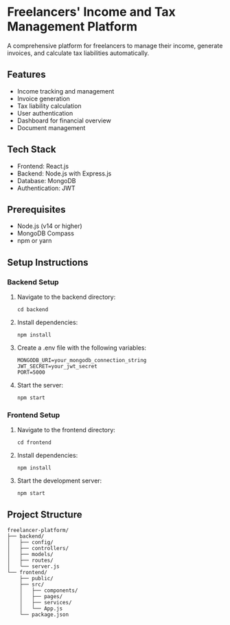 # Freelancers' Income and Tax Management Platform

A comprehensive platform for freelancers to manage their income, generate invoices, and calculate tax liabilities automatically.

## Features
- Income tracking and management
- Invoice generation
- Tax liability calculation
- User authentication
- Dashboard for financial overview
- Document management

## Tech Stack
- Frontend: React.js
- Backend: Node.js with Express.js
- Database: MongoDB
- Authentication: JWT

## Prerequisites
- Node.js (v14 or higher)
- MongoDB Compass
- npm or yarn

## Setup Instructions

### Backend Setup
1. Navigate to the backend directory:
   ```
   cd backend
   ```
2. Install dependencies:
   ```
   npm install
   ```
3. Create a .env file with the following variables:
   ```
   MONGODB_URI=your_mongodb_connection_string
   JWT_SECRET=your_jwt_secret
   PORT=5000
   ```
4. Start the server:
   ```
   npm start
   ```

### Frontend Setup
1. Navigate to the frontend directory:
   ```
   cd frontend
   ```
2. Install dependencies:
   ```
   npm install
   ```
3. Start the development server:
   ```
   npm start
   ```

## Project Structure
```
freelancer-platform/
├── backend/
│   ├── config/
│   ├── controllers/
│   ├── models/
│   ├── routes/
│   └── server.js
└── frontend/
    ├── public/
    ├── src/
    │   ├── components/
    │   ├── pages/
    │   ├── services/
    │   └── App.js
    └── package.json
``` 
